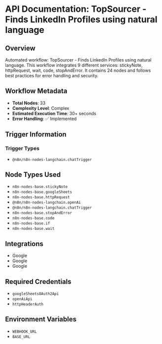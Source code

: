 # API Documentation: TopSourcer - Finds LinkedIn Profiles using natural language

## Overview
Automated workflow: TopSourcer - Finds LinkedIn Profiles using natural language. This workflow integrates 9 different services: stickyNote, httpRequest, wait, code, stopAndError. It contains 24 nodes and follows best practices for error handling and security.

## Workflow Metadata
- **Total Nodes**: 33
- **Complexity Level**: Complex
- **Estimated Execution Time**: 30+ seconds
- **Error Handling**: ✅ Implemented

## Trigger Information
### Trigger Types
- `@n8n/n8n-nodes-langchain.chatTrigger`

## Node Types Used
- `n8n-nodes-base.stickyNote`
- `n8n-nodes-base.googleSheets`
- `n8n-nodes-base.httpRequest`
- `@n8n/n8n-nodes-langchain.openAi`
- `@n8n/n8n-nodes-langchain.chatTrigger`
- `n8n-nodes-base.stopAndError`
- `n8n-nodes-base.code`
- `n8n-nodes-base.if`
- `n8n-nodes-base.wait`

## Integrations
- Google
- Google
- Google

## Required Credentials
- `googleSheetsOAuth2Api`
- `openAiApi`
- `httpHeaderAuth`

## Environment Variables
- `WEBHOOK_URL`
- `BASE_URL`
